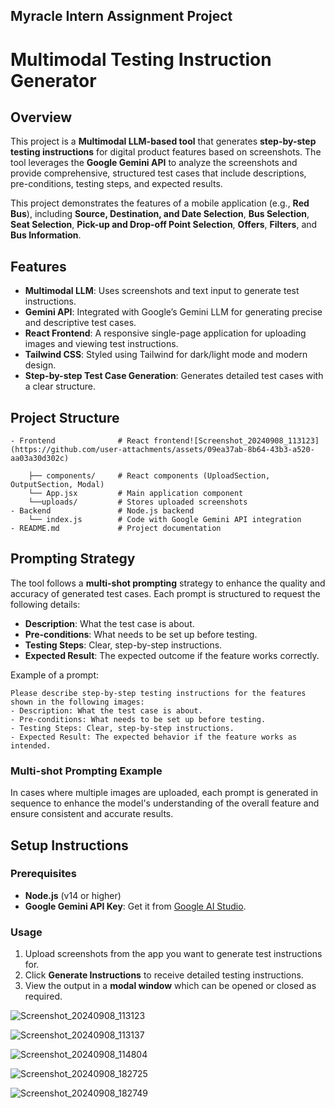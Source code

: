 ## Myracle Intern Assignment Project

# Multimodal Testing Instruction Generator

## Overview

This project is a **Multimodal LLM-based tool** that generates **step-by-step testing instructions** for digital product features based on screenshots. The tool leverages the **Google Gemini API** to analyze the screenshots and provide comprehensive, structured test cases that include descriptions, pre-conditions, testing steps, and expected results.

This project demonstrates the features of a mobile application (e.g., **Red Bus**), including **Source, Destination, and Date Selection**, **Bus Selection**, **Seat Selection**, **Pick-up and Drop-off Point Selection**, **Offers**, **Filters**, and **Bus Information**.

## Features

- **Multimodal LLM**: Uses screenshots and text input to generate test instructions.
- **Gemini API**: Integrated with Google’s Gemini LLM for generating precise and descriptive test cases.
- **React Frontend**: A responsive single-page application for uploading images and viewing test instructions.
- **Tailwind CSS**: Styled using Tailwind for dark/light mode and modern design.
- **Step-by-step Test Case Generation**: Generates detailed test cases with a clear structure.

## Project Structure

```
- Frontend              # React frontend![Screenshot_20240908_113123](https://github.com/user-attachments/assets/09ea37ab-8b64-43b3-a520-aa03a30d302c)

    ├── components/     # React components (UploadSection, OutputSection, Modal)
    └── App.jsx         # Main application component
    └──uploads/         # Stores uploaded screenshots
- Backend               # Node.js backend
    └── index.js        # Code with Google Gemini API integration
- README.md             # Project documentation
```

## Prompting Strategy

The tool follows a **multi-shot prompting** strategy to enhance the quality and accuracy of generated test cases. Each prompt is structured to request the following details:
- **Description**: What the test case is about.
- **Pre-conditions**: What needs to be set up before testing.
- **Testing Steps**: Clear, step-by-step instructions.
- **Expected Result**: The expected outcome if the feature works correctly.

Example of a prompt:

```
Please describe step-by-step testing instructions for the features shown in the following images:
- Description: What the test case is about.
- Pre-conditions: What needs to be set up before testing.
- Testing Steps: Clear, step-by-step instructions.
- Expected Result: The expected behavior if the feature works as intended.
```

### Multi-shot Prompting Example
In cases where multiple images are uploaded, each prompt is generated in sequence to enhance the model's understanding of the overall feature and ensure consistent and accurate results.

## Setup Instructions

### Prerequisites
- **Node.js** (v14 or higher)
- **Google Gemini API Key**: Get it from [Google AI Studio](https://ai.google.com/).


### Usage

1. Upload screenshots from the app you want to generate test instructions for.
2. Click **Generate Instructions** to receive detailed testing instructions.
3. View the output in a **modal window** which can be opened or closed as required.

![Screenshot_20240908_113123](https://github.com/user-attachments/assets/93bcca5c-c2dd-4cfe-a948-e0dd8c4e3f67)

![Screenshot_20240908_113137](https://github.com/user-attachments/assets/fb2c5a5f-64e4-47c0-8a28-9d9f99ee8dce)


![Screenshot_20240908_114804](https://github.com/user-attachments/assets/2e930eae-0313-4599-8e6e-4097a2d1c3fd)


![Screenshot_20240908_182725](https://github.com/user-attachments/assets/e6ebb72b-ad43-44fa-8834-f63cd55a2acd)


![Screenshot_20240908_182749](https://github.com/user-attachments/assets/5f5113e1-22ab-49bf-95b0-bf6e8f7a3cb0)


